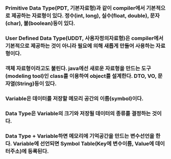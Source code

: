 ### Primitive Data Type(PDT, 기본자료형)과 같이 compiler에서 기본적으로 제공하는 자료형이 있다. 정수(int, long), 실수(float, double), 문자(char), 불(boolean)등이 있다.
### 
### User Defined Data Type(UDDT, 사용자정의자료형)은 compiler에서 기본적으로 제공하는 것이 아니라 필요에 의해 새롭게 만들어 사용하는 자료형이다. 
### 객체 자료형이라고도 불린다. java에선 새로운 자료형을 만드는 도구(modeling tool)인 class를 이용하여 object를 설계한다. DTO, VO, 문자열(String)등이 있다.
### 
### Variable은 데이터를 저장할 메모리 공간의 이름(symbol)이다. 
### Data Type은 Variable의 크기와 저장될 데이터의 종류를 결정하는 것이다. 
### Data Type + Variable하면 메모리에 기억공간을 만드는 변수선언을 한다. Variable에 선언되면 Symbol Table(Key에 변수이름, Value에 데이터주소)에 등록된다.